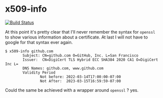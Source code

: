 # x509-info

[![Build Status](https://ci.fcuny.net/api/badges/fcuny/x509-info/status.svg)](https://ci.fcuny.net/fcuny/x509-info)

At this point it's pretty clear that I'll never remember the syntax for `openssl` to show various information about a certificate. At last I will not have to google for that syntax ever again.

``` shell
$ x509-info github.com
        Subject: CN=github.com O=GitHub, Inc. L=San Francisco
        Issuer:  CN=DigiCert TLS Hybrid ECC SHA384 2020 CA1 O=DigiCert Inc L=
        DNS Names: github.com, www.github.com
        Validity Period
                Not before: 2022-03-14T17:00:00-07:00
                Not After:  2023-03-15T16:59:59-07:00
```

Could the same be achieved with a wrapper around `openssl` ? yes.
